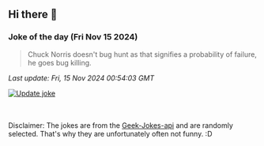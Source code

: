 ## Hi there 👋

### Joke of the day (Fri Nov 15 2024)
<!-- joke -->
>Chuck Norris doesn't bug hunt as that signifies a probability of failure, he goes bug killing.
<!-- /joke -->

*Last update: Fri, 15 Nov 2024 00:54:03 GMT*

[![Update joke](https://github.com/nclskfm/nclskfm/actions/workflows/joke.yml/badge.svg)](https://github.com/nclskfm/nclskfm/actions/workflows/joke.yml)

<br><br>
Disclaimer: The jokes are from the [Geek-Jokes-api](https://github.com/sameerkumar18/geek-joke-api) and are randomly selected. That's why they are unfortunately often not funny. :D
